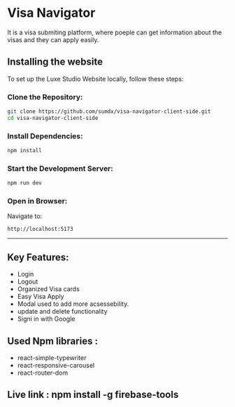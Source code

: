 # Visa Navigator

It is a visa submiting platform, where poeple can get information about the visas and they can apply easily.

## Installing the website

To set up the Luxe Studio Website locally, follow these steps:

### Clone the Repository:

```bash
git clone https://github.com/sumdx/visa-navigator-client-side.git
cd visa-navigator-client-side
```

### Install Dependencies:

```bash
npm install
```

### Start the Development Server:

```bash
npm run dev
```

### Open in Browser:

Navigate to:

```
http://localhost:5173
```

---

## Key Features:
- Login
- Logout
- Organized Visa cards
- Easy Visa Apply
- Modal used to add more acsessebility.
- update and delete functionality
- Signi in with Google

## Used Npm libraries :
- react-simple-typewriter
- react-responsive-carousel
- react-router-dom


## Live link : npm install -g firebase-tools
